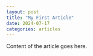 ```yaml
---
layout: post
title: "My First Article"
date: 2024-07-17
categories: articles
---
```

Content of the article goes here.
